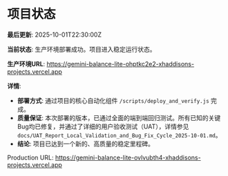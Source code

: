# 项目状态

**最后更新**: 2025-10-01T22:30:00Z

**当前状态**: 生产环境部署成功。项目进入稳定运行状态。

**生产环境URL**: https://gemini-balance-lite-ohptkc2e2-xhaddisons-projects.vercel.app

**详情**:
- **部署方式**: 通过项目的核心自动化组件 `/scripts/deploy_and_verify.js` 完成。
- **质量保证**: 本次部署的版本，已通过全面的端到端回归测试。所有已知的关键Bug均已修复，并通过了详细的用户验收测试（UAT），详情参见 `docs/UAT_Report_Local_Validation_and_Bug_Fix_Cycle_2025-10-01.md`。
- **结论**: 项目已达到一个新的、高质量的稳定里程碑。

Production URL: https://gemini-balance-lite-ovlvubth4-xhaddisons-projects.vercel.app
